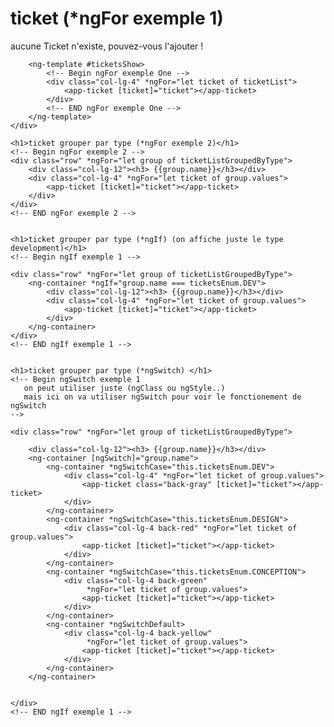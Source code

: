 <div class="container-todo-list">
    <h1>ticket (*ngFor exemple 1)</h1>
    <div class="row">
        <ng-template *ngIf="ticketList.length == 0; else ticketsShow;">
            <div class="alert alert-info"> aucune Ticket n'existe, pouvez-vous l'ajouter !</div>
        </ng-template>

        <ng-template #ticketsShow>
            <!-- Begin ngFor exemple One -->
            <div class="col-lg-4" *ngFor="let ticket of ticketList">
                <app-ticket [ticket]="ticket"></app-ticket>
            </div>
            <!-- END ngFor exemple One -->
        </ng-template>
    </div>

    <h1>ticket grouper par type (*ngFor exemple 2)</h1>
    <!-- Begin ngFor exemple 2 -->
    <div class="row" *ngFor="let group of ticketListGroupedByType">
        <div class="col-lg-12"><h3> {{group.name}}</h3></div>
        <div class="col-lg-4" *ngFor="let ticket of group.values">
            <app-ticket [ticket]="ticket"></app-ticket>
        </div>
    </div>
    <!-- END ngFor exemple 2 -->


    <h1>ticket grouper par type (*ngIf) (on affiche juste le type development)</h1>
    <!-- Begin ngIf exemple 1 -->

    <div class="row" *ngFor="let group of ticketListGroupedByType">
        <ng-container *ngIf="group.name === ticketsEnum.DEV">
            <div class="col-lg-12"><h3> {{group.name}}</h3></div>
            <div class="col-lg-4" *ngFor="let ticket of group.values">
                <app-ticket [ticket]="ticket"></app-ticket>
            </div>
        </ng-container>
    </div>
    <!-- END ngIf exemple 1 -->


    <h1>ticket grouper par type (*ngSwitch) </h1>
    <!-- Begin ngSwitch exemple 1
       on peut utiliser juste (ngClass ou ngStyle..)
       mais ici on va utiliser ngSwitch pour voir le fonctionement de ngSwitch
    -->

    <div class="row" *ngFor="let group of ticketListGroupedByType">

        <div class="col-lg-12"><h3> {{group.name}}</h3></div>
        <ng-container [ngSwitch]="group.name">
            <ng-container *ngSwitchCase="this.ticketsEnum.DEV">
                <div class="col-lg-4" *ngFor="let ticket of group.values">
                    <app-ticket class="back-gray" [ticket]="ticket"></app-ticket>
                </div>
            </ng-container>
            <ng-container *ngSwitchCase="this.ticketsEnum.DESIGN">
                <div class="col-lg-4 back-red" *ngFor="let ticket of group.values">
                    <app-ticket [ticket]="ticket"></app-ticket>
                </div>
            </ng-container>
            <ng-container *ngSwitchCase="this.ticketsEnum.CONCEPTION">
                <div class="col-lg-4 back-green"
                     *ngFor="let ticket of group.values">
                    <app-ticket [ticket]="ticket"></app-ticket>
                </div>
            </ng-container>
            <ng-container *ngSwitchDefault>
                <div class="col-lg-4 back-yellow"
                     *ngFor="let ticket of group.values">
                    <app-ticket [ticket]="ticket"></app-ticket>
                </div>
            </ng-container>
        </ng-container>


    </div>
    <!-- END ngIf exemple 1 -->

</div>



